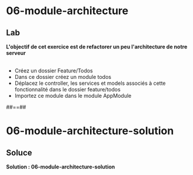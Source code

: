 <!-- .slide: class="exercice" -->
# 06-module-architecture
## Lab

**L'objectif de cet exercice est de refactorer un peu l'architecture de notre serveur** <br><br>

- Créez un dossier Feature/Todos
- Dans ce dossier créez un module todos
- Déplacez le controller, les services et models associés à cette fonctionnalité dans le dossier feature/todos
- Importez ce module dans le module AppModule

##==##

<!-- .slide: class="exercice" -->
# 06-module-architecture-solution
## Soluce

**Solution : 06-module-architecture-solution**
<!-- .element: class="full-center" -->
